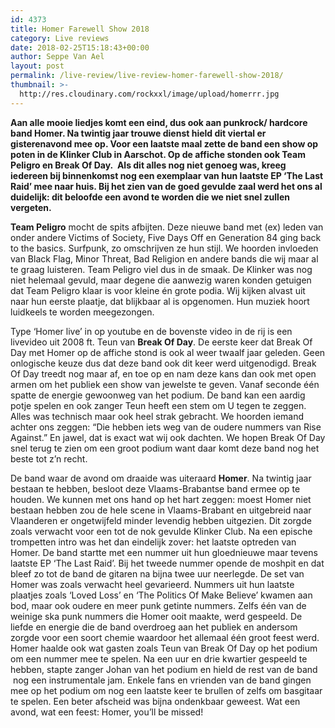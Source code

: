 ```yaml
---
id: 4373
title: Homer Farewell Show 2018
category: Live reviews
date: 2018-02-25T15:18:43+00:00
author: Seppe Van Ael
layout: post
permalink: /live-review/live-review-homer-farewell-show-2018/
thumbnail: >-
  http://res.cloudinary.com/rockxxl/image/upload/homerrr.jpg
---
```

**Aan alle mooie liedjes komt een eind, dus ook aan punkrock/ hardcore band Homer. Na twintig jaar trouwe dienst hield dit viertal er gisterenavond mee op. Voor een laatste maal zette de band een show op poten in de Klinker Club in Aarschot. Op de affiche stonden ook Team Peligro en Break Of Day.  Als dit alles nog niet genoeg was, kreeg iedereen bij binnenkomst nog een exemplaar van hun laatste EP ‘The Last Raid’ mee naar huis. Bij het zien van de goed gevulde zaal werd het ons al duidelijk: dit beloofde een avond te worden die we niet snel zullen vergeten.** 

**Team Peligro** mocht de spits afbijten. Deze nieuwe band met (ex) leden van onder andere Victims of Society, Five Days Off en Generation 84 ging back to the basics. Surfpunk, zo omschrijven ze hun stijl. We hoorden invloeden van Black Flag, Minor Threat, Bad Religion en andere bands die wij maar al te graag luisteren. Team Peligro viel dus in de smaak. De Klinker was nog niet helemaal gevuld, maar degene die aanwezig waren konden getuigen dat Team Peligro klaar is voor kleine én grote podia. Wij kijken alvast uit naar hun eerste plaatje, dat blijkbaar al is opgenomen. Hun muziek hoort luidkeels te worden meegezongen.

Type ‘Homer live’ in op youtube en de bovenste video in de rij is een livevideo uit 2008 ft. Teun van **Break Of Day**. De eerste keer dat Break Of Day met Homer op de affiche stond is ook al weer twaalf jaar geleden. Geen onlogische keuze dus dat deze band ook dit keer werd uitgenodigd. Break Of Day treedt nog maar af, en toe op en nam deze kans dan ook met open armen om het publiek een show van jewelste te geven. Vanaf seconde één spatte de energie gewoonweg van het podium. De band kan een aardig potje spelen en ook zanger Teun heeft een stem om U tegen te zeggen. Alles was technisch maar ook heel strak gebracht. We hoorden iemand achter ons zeggen: “Die hebben iets weg van de oudere nummers van Rise Against.” En jawel, dat is exact wat wij ook dachten. We hopen Break Of Day snel terug te zien om een groot podium want daar komt deze band nog het beste tot z’n recht.

De band waar de avond om draaide was uiteraard **Homer**. Na twintig jaar bestaan te hebben, besloot deze Vlaams-Brabantse band ermee op te houden. We kunnen met ons hand op het hart zeggen: moest Homer niet bestaan hebben zou de hele scene in Vlaams-Brabant en uitgebreid naar Vlaanderen er ongetwijfeld minder levendig hebben uitgezien. Dit zorgde zoals verwacht voor een tot de nok gevulde Klinker Club. Na een epische trompetten intro was het dan eindelijk zover: het laatste optreden van Homer. De band startte met een nummer uit hun gloednieuwe maar tevens laatste EP ‘The Last Raid’. Bij het tweede nummer opende de moshpit en dat bleef zo tot de band de gitaren na bijna twee uur neerlegde. De set van Homer was zoals verwacht heel gevarieerd. Nummers uit hun laatste plaatjes zoals ‘Loved Loss’ en ‘The Politics Of Make Believe’ kwamen aan bod, maar ook oudere en meer punk getinte nummers. Zelfs één van de weinige ska punk nummers die Homer ooit maakte, werd gespeeld. De liefde en energie die de band overdroeg aan het publiek en andersom zorgde voor een soort chemie waardoor het allemaal één groot feest werd. Homer haalde ook wat gasten zoals Teun van Break Of Day op het podium om een nummer mee te spelen. Na een uur en drie kwartier gespeeld te hebben, stapte zanger Johan van het podium en hield de rest van de band  nog een instrumentale jam. Enkele fans en vrienden van de band gingen mee op het podium om nog een laatste keer te brullen of zelfs om basgitaar te spelen. Een beter afscheid was bijna ondenkbaar geweest. Wat een avond, wat een feest: Homer, you’ll be missed!